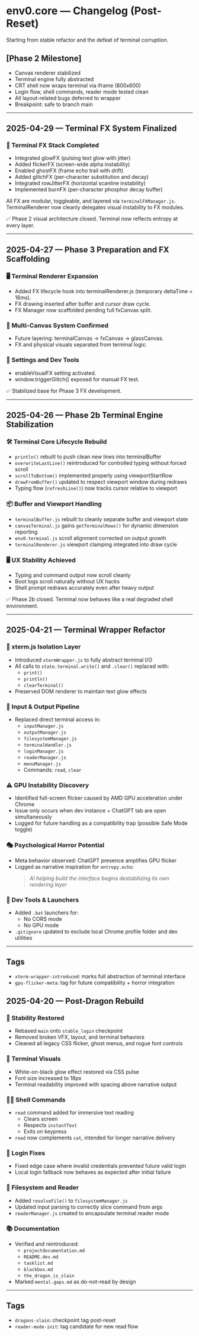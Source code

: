 # env0.core — Changelog (Post-Reset)
Starting from stable refactor and the defeat of terminal corruption.


## [Phase 2 Milestone]
- Canvas renderer stabilized
- Terminal engine fully abstracted
- CRT shell now wraps terminal via iframe (800x600)
- Login flow, shell commands, reader mode tested clean
- All layout-related bugs deferred to wrapper
- Breakpoint: safe to branch main  

---

## 2025-04-29 — Terminal FX System Finalized

### 🎨 Terminal FX Stack Completed
- Integrated glowFX (pulsing text glow with jitter)
- Added flickerFX (screen-wide alpha instability)
- Enabled ghostFX (frame echo trail with drift)
- Added glitchFX (per-character substitution and decay)
- Integrated rowJitterFX (horizontal scanline instability)
- Implemented burnFX (per-character phosphor decay buffer)

All FX are modular, toggleable, and layered via `terminalFXManager.js`.  
TerminalRenderer now cleanly delegates visual instability to FX modules.

✅ Phase 2 visual architecture closed. Terminal now reflects entropy at every layer.

---

## 2025-04-27 — Phase 3 Preparation and FX Scaffolding

### 🖥️ Terminal Renderer Expansion
- Added FX lifecycle hook into terminalRenderer.js (temporary deltaTime = 16ms).
- FX drawing inserted after buffer and cursor draw cycle.
- FX Manager now scaffolded pending full fxCanvas split.

### 🧩 Multi-Canvas System Confirmed
- Future layering: terminalCanvas → fxCanvas → glassCanvas.
- FX and physical visuals separated from terminal logic.

### 🔧 Settings and Dev Tools
- enableVisualFX setting activated.
- window.triggerGlitch() exposed for manual FX test.

✅ Stabilized base for Phase 3 FX development.


---
## 2025-04-26 — Phase 2b Terminal Engine Stabilization

### 🛠️ Terminal Core Lifecycle Rebuild
- `println()` rebuilt to push clean new lines into terminalBuffer
- `overwriteLastLine()` reintroduced for controlled typing without forced scroll
- `scrollToBottom()` implemented properly using viewportStartRow
- `drawFromBuffer()` updated to respect viewport window during redraws
- Typing flow (`refreshLine()`) now tracks cursor relative to viewport

### 📦 Buffer and Viewport Handling
- `terminalBuffer.js` rebuilt to cleanly separate buffer and viewport state
- `canvasTerminal.js` gains `getTerminalRows()` for dynamic dimension reporting
- `env0.terminal.js` scroll alignment corrected on output growth
- `terminalRenderer.js` viewport clamping integrated into draw cycle

### 🖥️ UX Stability Achieved
- Typing and command output now scroll cleanly
- Boot logs scroll naturally without UX hacks
- Shell prompt redraws accurately even after heavy output

✅ Phase 2b closed. Terminal now behaves like a real degraded shell environment.

---

## 2025-04-21 — Terminal Wrapper Refactor

### 🧱 xterm.js Isolation Layer
- Introduced `xtermWrapper.js` to fully abstract terminal I/O
- All calls to `state.terminal.write()` and `.clear()` replaced with:
  - `print()`
  - `println()`
  - `clearTerminal()`
- Preserved DOM renderer to maintain text glow effects

### 🔐 Input & Output Pipeline
- Replaced direct terminal access in:
  - `inputManager.js`
  - `outputManager.js`
  - `filesystemManager.js`
  - `terminalHandler.js`
  - `loginManager.js`
  - `readerManager.js`
  - `menuManager.js`
  - Commands: `read`, `clear`

### ⚠️ GPU Instability Discovery
- Identified full-screen flicker caused by AMD GPU acceleration under Chrome
- Issue only occurs when dev instance + ChatGPT tab are open simultaneously
- Logged for future handling as a compatibility trap (possible Safe Mode toggle)

### 🎭 Psychological Horror Potential
- Meta behavior observed: ChatGPT presence amplifies GPU flicker
- Logged as narrative inspiration for `entropy.echo`:
  > *AI helping build the interface begins destabilizing its own rendering layer*

### 🧰 Dev Tools & Launchers
- Added `.bat` launchers for:
  - No CORS mode
  - No GPU mode
- `.gitignore` updated to exclude local Chrome profile folder and dev utilities

---

## Tags
- `xterm-wrapper-introduced`: marks full abstraction of terminal interface
- `gpu-flicker-meta`: tag for future compatibility + horror integration



## 2025-04-20 — Post-Dragon Rebuild

### 🧼 Stability Restored
- Rebased `main` onto `stable_login` checkpoint
- Removed broken VFX, layout, and terminal behaviors
- Cleaned all legacy CSS flicker, ghost menus, and rogue font controls

### 🎨 Terminal Visuals
- White-on-black glow effect restored via CSS pulse
- Font size increased to 18px
- Terminal readability improved with spacing above narrative output

### 🧑‍💻 Shell Commands
- `read` command added for immersive text reading
  - Clears screen
  - Respects `instantText`
  - Exits on keypress
- `read` now complements `cat`, intended for longer narrative delivery

### 🔐 Login Fixes
- Fixed edge case where invalid credentials prevented future valid login
- Local login fallback now behaves as expected after initial failure

### 📁 Filesystem and Reader
- Added `resolveFile()` to `filesystemManager.js`
- Updated input parsing to correctly slice command from args
- `readerManager.js` created to encapsulate terminal reader mode

### 📚 Documentation
- Verified and reintroduced:
  - `projectdocumentation.md`
  - `README.dev.md`
  - `tasklist.md`
  - `blackbox.md`
  - `the_dragon_is_slain`
- Marked `mental.gaps.md` as do-not-read by design

---

## Tags
- `dragons-slain`: checkpoint tag post-reset
- `reader-mode-init`: tag candidate for new read flow
